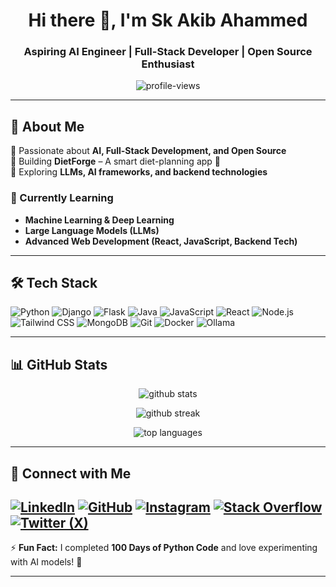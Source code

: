 <h1 align="center">Hi there 👋, I'm Sk Akib Ahammed</h1>
<h3 align="center">Aspiring AI Engineer | Full-Stack Developer | Open Source Enthusiast</h3>

<p align="center">
  <img src="https://komarev.com/ghpvc/?username=AkibDa&label=Profile%20Views&color=0e75b6&style=flat" alt="profile-views" />
</p>

---

## 🚀 About Me  
🔹 Passionate about **AI, Full-Stack Development, and Open Source**  
🔹 Building **DietForge** – A smart diet-planning app 🥗  
🔹 Exploring **LLMs, AI frameworks, and backend technologies**  

### 🌱 Currently Learning  
- **Machine Learning & Deep Learning**  
- **Large Language Models (LLMs)**  
- **Advanced Web Development (React, JavaScript, Backend Tech)**  

---

## 🛠️ Tech Stack

![Python](https://img.shields.io/badge/Python-3776AB?style=for-the-badge&logo=python&logoColor=white)
![Django](https://img.shields.io/badge/Django-092E20?style=for-the-badge&logo=django&logoColor=white)
![Flask](https://img.shields.io/badge/Flask-000000?style=for-the-badge&logo=flask&logoColor=white)
![Java](https://img.shields.io/badge/Java-007396?style=for-the-badge&logo=java&logoColor=white)
![JavaScript](https://img.shields.io/badge/JavaScript-F7DF1E?style=for-the-badge&logo=javascript&logoColor=black)
![React](https://img.shields.io/badge/React-20232A?style=for-the-badge&logo=react&logoColor=61DAFB)
![Node.js](https://img.shields.io/badge/Node.js-339933?style=for-the-badge&logo=nodedotjs&logoColor=white)
![Tailwind CSS](https://img.shields.io/badge/Tailwind_CSS-06B6D4?style=for-the-badge&logo=tailwindcss&logoColor=white)
![MongoDB](https://img.shields.io/badge/MongoDB-4EA94B?style=for-the-badge&logo=mongodb&logoColor=white)
![Git](https://img.shields.io/badge/Git-F05032?style=for-the-badge&logo=git&logoColor=white)
![Docker](https://img.shields.io/badge/Docker-2496ED?style=for-the-badge&logo=docker&logoColor=white)
![Ollama](https://img.shields.io/badge/Ollama-121212?style=for-the-badge&logo=data:image/svg+xml;base64,PHN2ZyB4bWxucz0iaHR0cDovL3d3dy53My5vcmcvMjAwMC9zdmciIHZpZXdCb3g9IjAgMCAyNDAgMjQwIj48cGF0aCBkPSJNMjIwIDEzOEgxMDNhMTMgMTMgMCAwIDEtMTMtMTNWMzJhMTMgMTMgMCAwIDEtMTMtMTNIMjBhMTMgMTMgMCAwIDEgMTMgMTN2OTJhMTMgMTMgMCAwIDEgMTMgMTNoMTAwYTIwIDIwIDAgMCAwIDIwLTIwIDEzIDEzIDAgMCAwLTEzLTEzWiIgZmlsbD0iI2ZmZiIvPjwvc3ZnPg==&logoColor=white)


---

## 📊 GitHub Stats  
<p align="center">
  <img src="https://github-readme-stats.vercel.app/api?username=AkibDa&show_icons=true&theme=tokyonight" alt="github stats" />
</p>

<p align="center">
  <img src="https://github-readme-streak-stats.herokuapp.com/?user=AkibDa&theme=tokyonight" alt="github streak" />
</p>

<p align="center">
  <img src="https://github-readme-stats.vercel.app/api/top-langs/?username=AkibDa&layout=compact&theme=tokyonight" alt="top languages" />
</p>

---
## 🔗 Connect with Me

[![LinkedIn](https://img.shields.io/badge/LinkedIn-Connect-blue?style=for-the-badge&logo=linkedin)](https://www.linkedin.com/in/sk-akib-ahammed/)
[![GitHub](https://img.shields.io/badge/GitHub-Follow-black?style=for-the-badge&logo=github)](https://github.com/AkibDa)
[![Instagram](https://img.shields.io/badge/Instagram-Follow-E4405F?style=for-the-badge&logo=instagram&logoColor=white)](https://www.instagram.com/_akib.shann_/)
[![Stack Overflow](https://img.shields.io/badge/Stack%20Overflow-Profile-F58025?style=for-the-badge&logo=stackoverflow&logoColor=white)](https://stackoverflow.com/users/29646908/sk-akib-ahammed)
[![Twitter (X)](https://img.shields.io/badge/Twitter-Follow-1DA1F2?style=for-the-badge&logo=twitter&logoColor=white)](https://x.com/sk_ahammed61764)
---

⚡ **Fun Fact:** I completed **100 Days of Python Code** and love experimenting with AI models! 🚀  

---

